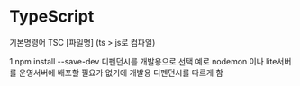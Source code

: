 # TypeScript

기본명령어 
TSC [파일명] (ts > js로 컴파일)

1.npm install --save-dev 
디펜던시를 개발용으로 선택 예로 nodemon 이나 lite서버를 운영서버에 배포할 필요가 없기에 개발용 디펜던시를 따르게 함

